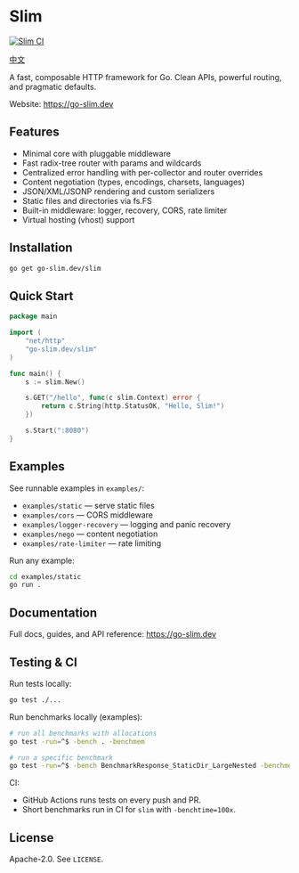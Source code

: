 # Slim
[![Slim CI](https://github.com/go-slim/slim/actions/workflows/ci.yml/badge.svg?branch=main)](https://github.com/go-slim/slim/actions/workflows/ci.yml)

[中文](README.md)

A fast, composable HTTP framework for Go. Clean APIs, powerful routing, and pragmatic defaults.

Website: https://go-slim.dev

## Features

- Minimal core with pluggable middleware
- Fast radix-tree router with params and wildcards
- Centralized error handling with per-collector and router overrides
- Content negotiation (types, encodings, charsets, languages)
- JSON/XML/JSONP rendering and custom serializers
- Static files and directories via fs.FS
- Built-in middleware: logger, recovery, CORS, rate limiter
- Virtual hosting (vhost) support

## Installation

```bash
go get go-slim.dev/slim
```

## Quick Start

```go
package main

import (
    "net/http"
    "go-slim.dev/slim"
)

func main() {
    s := slim.New()

    s.GET("/hello", func(c slim.Context) error {
        return c.String(http.StatusOK, "Hello, Slim!")
    })

    s.Start(":8080")
}
```

## Examples

See runnable examples in `examples/`:
- `examples/static` — serve static files
- `examples/cors` — CORS middleware
- `examples/logger-recovery` — logging and panic recovery
- `examples/nego` — content negotiation
- `examples/rate-limiter` — rate limiting

Run any example:
```bash
cd examples/static
go run .
```

## Documentation

Full docs, guides, and API reference: https://go-slim.dev

## Testing & CI

Run tests locally:

```bash
go test ./...
```

Run benchmarks locally (examples):

```bash
# run all benchmarks with allocations
go test -run=^$ -bench . -benchmem

# run a specific benchmark
go test -run=^$ -bench BenchmarkResponse_StaticDir_LargeNested -benchmem
```

CI:

- GitHub Actions runs tests on every push and PR.
- Short benchmarks run in CI for `slim` with `-benchtime=100x`.

## License

Apache-2.0. See `LICENSE`.
